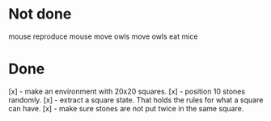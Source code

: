 Not done
========

mouse reproduce
mouse move
owls move
owls eat mice

Done
====

[x] - make an environment with 20x20 squares.
[x] - position 10 stones randomly.
[x] - extract a square state. That holds the rules for what a square can have.
[x] - make sure stones are not put twice in the same square.

